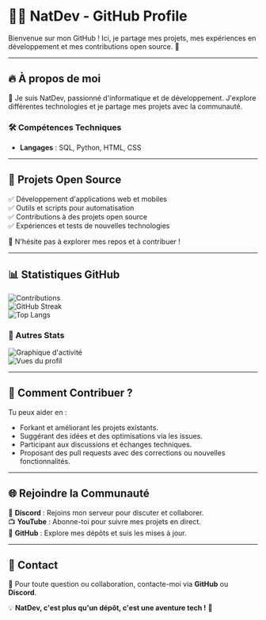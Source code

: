 # 👨‍💻 NatDev - GitHub Profile

Bienvenue sur mon GitHub ! Ici, je partage mes projets, mes expériences en développement et mes contributions open source. 🚀

---

## 🔥 À propos de moi
👋 Je suis NatDev, passionné d'informatique et de développement. J'explore différentes technologies et je partage mes projets avec la communauté.

### 🛠️ Compétences Techniques
- **Langages** : SQL, Python, HTML, CSS

---

## 📂 Projets Open Source
✅ Développement d'applications web et mobiles  
✅ Outils et scripts pour automatisation  
✅ Contributions à des projets open source  
✅ Expériences et tests de nouvelles technologies  

🌟 N'hésite pas à explorer mes repos et à contribuer !

---

## 📊 Statistiques GitHub

![Contributions](https://github-readme-stats.vercel.app/api?username=TON-PSEUDO-GITHUB&show_icons=true&theme=dark&count_private=true)  
![GitHub Streak](https://streak-stats.demolab.com/?user=TON-PSEUDO-GITHUB&theme=dark&hide_border=false)  
![Top Langs](https://github-readme-stats.vercel.app/api/top-langs/?username=TON-PSEUDO-GITHUB&layout=compact&theme=dark&langs_count=8)  

### 🚀 Autres Stats
![Graphique d'activité](https://github-readme-activity-graph.vercel.app/graph?username=TON-PSEUDO-GITHUB&theme=github-dark)  
![Vues du profil](https://komarev.com/ghpvc/?username=TON-PSEUDO-GITHUB&label=Vues%20du%20profil&color=blue&style=flat)  
 
  

---

## 🚀 Comment Contribuer ?
Tu peux aider en :
- Forkant et améliorant les projets existants.
- Suggérant des idées et des optimisations via les issues.
- Participant aux discussions et échanges techniques.
- Proposant des pull requests avec des corrections ou nouvelles fonctionnalités.

---

## 🌐 Rejoindre la Communauté
📢 **Discord** : Rejoins mon serveur pour discuter et collaborer.  
📺 **YouTube** : Abonne-toi pour suivre mes projets en direct.  
🔗 **GitHub** : Explore mes dépôts et suis les mises à jour.

---

## 📧 Contact
📩 Pour toute question ou collaboration, contacte-moi via **GitHub** ou **Discord**.

💡 **NatDev, c'est plus qu'un dépôt, c'est une aventure tech !** 🚀

